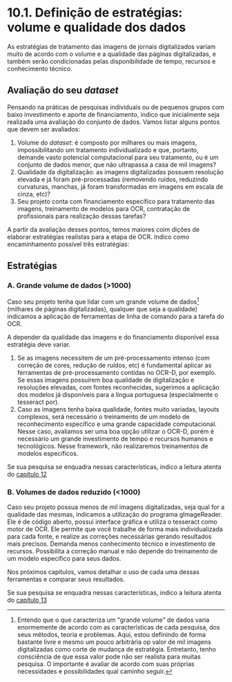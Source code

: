 # 10.1. Definição de estratégias: volume e qualidade dos dados

As estratégias de tratamento das imagens de jornais digitalizados variam muito de acordo com o volume e a qualidade das páginas digitalizadas, e também serão condicionadas pelas disponibilidade de tempo, recursos e conhecimento técnico.

## Avaliação do seu *dataset*

Pensando na práticas de pesquisas individuais ou de pequenos grupos com baixo investimento e aporte de financiamento, indico que inicialmente seja realizada uma avaliação do conjunto de dados. Vamos listar alguns pontos que devem ser avaliados:

1. Volume do *dataset*: é composto por milhares ou mais imagens, impossibilitando um tratamento individualizado e que, portanto, demande vasto potencial computacional para seu tratamento, ou é um conjunto de dados menor, que não ultrapassa a casa de mil imagens?
2. Qualidade da digitalização: as imagens digitalizadas possuem resolução elevada e já foram pré-processadas (removendo ruídos, reduzindo curvaturas, manchas, já foram transformadas em imagens em escala de cinza, etc)?
3. Seu projeto conta com financiamento específico para tratamento das imagens, treinamento de modelos para OCR, contratação de profissionais para realização dessas tarefas?

A partir da avaliação desses pontos, temos maiores coim dições de elaborar estratégias realistas para a etapa de OCR. Indico como encaminhamento possível três estratégias:

## Estratégias

### A. Grande volume de dados (>1000)

Caso seu projeto tenha que lidar com um grande volume de dados[^1] (milhares de páginas digitalizadas), qualquer que seja a qualidade) indicamos a aplicação de ferramentas de linha de comando para a tarefa do OCR.

A depender da qualidade das imagens e do financiamento disponível essa estratégia deve variar. 

1. Se as imagens necessitem de um pré-processamento intenso (com correção de cores, redução de ruídos, etc) é fundamental aplicar as ferramentas de pré-processamento contidas no OCR-D, por exemplo. Se essas imagens possuírem boa qualidade de digitalização e resoluções elevadas, com fontes reconhecidas, sugerimos a aplicação dos modelos já disponíveis para a língua portuguesa (especialmente o tesseract por).
2. Caso as imagens tenha baixa qualidade, fontes muito variadas, layouts complexos, será necessário o treinamento de um modelo de reconhecimento específico e uma grande capacidade computacional. Nesse caso, avaliamos ser uma boa opção utilizar o OCR-D, porém é necessário um grande investimento de tempo e recursos humanos e tecnológicos. Nesse framework, não realizaremos treinamentos de modelos específicos.

Se sua pesquisa se enquadra nessas características, indico a leitura atenta do [capítulo 12](../capitulo12/cap12.md)

### B. Volumes de dados reduzido (<1000)

Caso seu projeto possua menos de mil imagens digitalizadas, seja qual for a qualidade das mesmas, indicamos a utilização do programa gImageReader. Ele é de código aberto, possui interface gráfica e utiliza o tesseract como motor de OCR. Ele permite que você trabalhe de forma mais individualizada para cada fonte, e realize as correções necessárias gerando resultados mais precisos. Demanda menos conhecimento técnico e investimento de recursos. Possibilita a correção manual e não depende do treinamento de um modelo específico para seus dados.

Nos próximos capítulos, vamos detalhar o uso de cada uma dessas ferramentas e comparar seus resultados.

Se sua pesquisa se enquadra nessas características, indico a leitura atenta do [capítulo 13](../capitulo13/cap13.md)

[^1]: Entendo que o que caracteriza um "grande volume" de dados varia enormemente de acordo com as características de cada pesquisa, dos seus métodos, teoria e problemas. Aqui, estou definindo de forma bastante livre e mesmo um pouco arbitrária op valor de mil imagens digitalizadas como corte de mudança de estratégia. Entretanto, tenho consciência de que essa valor pode não ser realista para muitas pesquisa. O importante é avaliar de acordo com suas próprias necessidades e possibilidades qual caminho seguir.